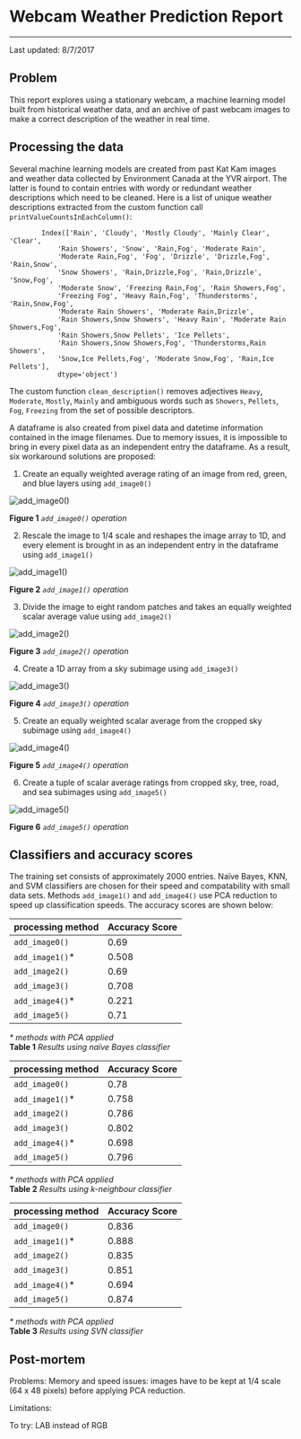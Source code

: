 # Webcam Weather Prediction Report
---
 Last updated: 8/7/2017    



## Problem
This report explores using a stationary webcam, a machine learning model built 
from historical weather data, and an archive of past webcam images to make 
a correct description of the weather in real time.    


## Processing the data
Several machine learning models are created from past Kat Kam images and weather
data collected by Environment Canada at the YVR airport.  The latter is found to
contain entries with wordy or redundant weather descriptions which need
to be cleaned. Here is a list of unique weather descriptions extracted from the 
custom function call `printValueCountsInEachColumn()`:    
```
        Index(['Rain', 'Cloudy', 'Mostly Cloudy', 'Mainly Clear', 'Clear',
            'Rain Showers', 'Snow', 'Rain,Fog', 'Moderate Rain',
            'Moderate Rain,Fog', 'Fog', 'Drizzle', 'Drizzle,Fog', 'Rain,Snow',
            'Snow Showers', 'Rain,Drizzle,Fog', 'Rain,Drizzle', 'Snow,Fog',
            'Moderate Snow', 'Freezing Rain,Fog', 'Rain Showers,Fog',
            'Freezing Fog', 'Heavy Rain,Fog', 'Thunderstorms', 'Rain,Snow,Fog',
            'Moderate Rain Showers', 'Moderate Rain,Drizzle',
            'Rain Showers,Snow Showers', 'Heavy Rain', 'Moderate Rain Showers,Fog',
            'Rain Showers,Snow Pellets', 'Ice Pellets',
            'Rain Showers,Snow Showers,Fog', 'Thunderstorms,Rain Showers',
            'Snow,Ice Pellets,Fog', 'Moderate Snow,Fog', 'Rain,Ice Pellets'],
            dtype='object')
```
The custom function `clean_description()` removes adjectives `Heavy`, `Moderate`, 
`Mostly`, `Mainly` and ambiguous words such as `Showers`, `Pellets`, `Fog`, 
`Freezing` from the set of possible descriptors.

A dataframe is also created from pixel data and datetime information contained 
in the image filenames.  Due to memory issues, it is impossible to bring in every
pixel data as an independent entry the dataframe.  As a result, six workaround 
solutions are proposed:    

1. Create an equally weighted average rating of an image from 
red, green, and blue layers using `add_image0()`

 ![add_image0()](https://csil-git1.cs.surrey.sfu.ca/byronc/webcam-weather-prediction/blob/master/fig1.png)
 
 **Figure 1** *`add_image0()` operation*


2. Rescale the image to 1/4 scale and reshapes the image array
to 1D, and every element is brought in as an independent entry in the dataframe
using `add_image1()` 

 ![add_image1()](https://csil-git1.cs.surrey.sfu.ca/byronc/webcam-weather-prediction/blob/master/fig2.png)

 **Figure 2** *`add_image1()` operation*    

3. Divide the image to eight random patches and takes an
equally weighted scalar average value using `add_image2()` 

 ![add_image2()](https://csil-git1.cs.surrey.sfu.ca/byronc/webcam-weather-prediction/blob/master/fig3.png)

 **Figure 3** *`add_image2()` operation*    

4. Create a 1D array from a sky subimage using `add_image3()`

 ![add_image3()](https://csil-git1.cs.surrey.sfu.ca/byronc/webcam-weather-prediction/blob/master/fig4.png)

 **Figure 4** *`add_image3()` operation*    

5. Create an equally weighted scalar average from the cropped sky subimage 
using `add_image4()`

 ![add_image4()](https://csil-git1.cs.surrey.sfu.ca/byronc/webcam-weather-prediction/blob/master/fig5.png)

 **Figure 5** *`add_image4()` operation*    

6. Create a tuple of scalar average ratings from cropped sky, tree, 
road, and sea subimages using `add_image5()` 

 ![add_image5()](https://csil-git1.cs.surrey.sfu.ca/byronc/webcam-weather-prediction/blob/master/fig6.png)

 **Figure 6** *`add_image5()` operation*    


## Classifiers and accuracy scores
The training set consists of approximately 2000 entries.  Naïve Bayes, KNN, and 
SVM classifiers are chosen for their speed and compatability with small data 
sets.  Methods `add_image1()` and `add_image4()` use PCA reduction to speed up
classification speeds.  The accuracy scores are shown below:


processing method | Accuracy Score 
----------------- | -------------- 
`add_image0()` | 0.69
`add_image1()`\* | 0.508
`add_image2()` | 0.69
`add_image3()` | 0.708
`add_image4()`\* | 0.221
`add_image5()` | 0.71
*\* methods with PCA applied*    
 **Table 1** *Results using naïve Bayes classifier*   

processing method | Accuracy Score 
----------------- | -------------- 
`add_image0()` | 0.78 
`add_image1()`\* | 0.758 
`add_image2()` | 0.786 
`add_image3()` | 0.802 
`add_image4()`\* | 0.698
`add_image5()` | 0.796 
*\* methods with PCA applied*    
 **Table 2** *Results using k-neighbour classifier*   

processing method | Accuracy Score 
----------------- | -------------- 
`add_image0()` | 0.836 
`add_image1()`\* | 0.888
`add_image2()` | 0.835 
`add_image3()` | 0.851 
`add_image4()`\* | 0.694 
`add_image5()` | 0.874 
*\* methods with PCA applied*    
 **Table 3** *Results using SVN classifier*   




## Post-mortem
Problems: 
Memory and speed issues: images have to be kept at 1/4 scale (64 x 48 pixels) before
applying PCA reduction.

Limitations:

To try:
LAB instead of RGB
